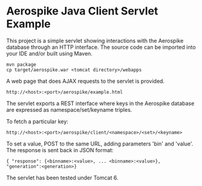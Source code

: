 Aerospike Java Client Servlet Example
=====================================

This project is a simple servlet showing interactions with the Aerospike 
database through an HTTP interface. The source code can be imported into 
your IDE and/or built using Maven.

    mvn package
    cp target/aerospike.war <tomcat directory>/webapps	

A web page that does AJAX requests to the servlet is provided. 

    http://<host>:<port>/aerospike/example.html

The servlet exports a REST interface where keys in the Aerospike database 
are expressed as namespace/set/keyname triples. 

To fetch a particular key:

    http://<host>:<port>/aerospike/client/<namespace>/<set>/<keyname>

To set a value, POST to the same URL, adding parameters 'bin' and 'value'. 
The response is sent back in JSON format:

    { "response": {<binname>:<value>, ... <binname>:<value>}, "generation":<generation>}

The servlet has been tested under Tomcat 6.
